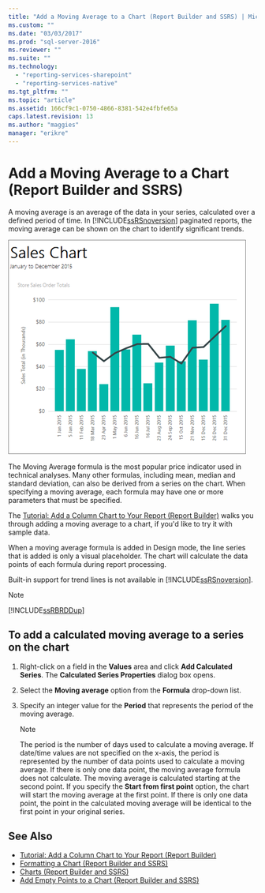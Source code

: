 ```yaml
---
title: "Add a Moving Average to a Chart (Report Builder and SSRS) | Microsoft Docs"
ms.custom: ""
ms.date: "03/03/2017"
ms.prod: "sql-server-2016"
ms.reviewer: ""
ms.suite: ""
ms.technology: 
  - "reporting-services-sharepoint"
  - "reporting-services-native"
ms.tgt_pltfrm: ""
ms.topic: "article"
ms.assetid: 166cf9c1-0750-4866-8381-542e4fbfe65a
caps.latest.revision: 13
ms.author: "maggies"
manager: "erikre"
---
```

# Add a Moving Average to a Chart (Report Builder and SSRS)
A moving average is an average of the data in your series, calculated over a defined period of time. In [!INCLUDE[ssRSnoversion](../../a9notintoc/includes/ssrsnoversion-md.md)] paginated reports, the moving average can be shown on the chart to identify significant trends.  

![report-builder-column-chart-tutorial](../../reporting-services/report-design/media/report-builder-column-chart-tutorial.png)
  
 The Moving Average formula is the most popular price indicator used in technical analyses. Many other formulas, including mean, median and standard deviation, can also be derived from a series on the chart. When specifying a moving average, each formula may have one or more parameters that must be specified.  
 
 The [Tutorial: Add a Column Chart to Your Report (Report Builder)](Tutorial:%20Add%20a%20Column%20Chart%20to%20Your%20Report%20\(Report%20Builder\).md) walks you through adding a moving average to a chart, if you'd like to try it with sample data.
  
 When a moving average formula is added in Design mode, the line series that is added is only a visual placeholder. The chart will calculate the data points of each formula during report processing.  
  
 Built-in support for trend lines is not available in [!INCLUDE[ssRSnoversion](../../a9notintoc/includes/ssrsnoversion-md.md)].  
  
> [!NOTE]  
>  [!INCLUDE[ssRBRDDup](../../a9retired/includes/ssrbrddup-md.md)]  
  
## To add a calculated moving average to a series on the chart  
  
1.  Right-click on a field in the **Values** area and click **Add Calculated Series**. The **Calculated Series Properties** dialog box opens.  
  
2.  Select the **Moving average** option from the **Formula** drop-down list.  
  
3.  Specify an integer value for the **Period** that represents the period of the moving average.  
  
    > [!NOTE]  
    >  The period is the number of days used to calculate a moving average. If date/time values are not specified on the x-axis, the period is represented by the number of data points used to calculate a moving average. If there is only one data point, the moving average formula does not calculate. The moving average is calculated starting at the second point. If you specify the **Start from first point** option, the chart will start the moving average at the first point. If there is only one data point, the point in the calculated moving average will be identical to the first point in your original series.  
  
## See Also  
* [Tutorial: Add a Column Chart to Your Report (Report Builder)](Tutorial:%20Add%20a%20Column%20Chart%20to%20Your%20Report%20\(Report%20Builder\).md)
*  [Formatting a Chart &#40;Report Builder and SSRS&#41;](../../reporting-services/report-design/formatting-a-chart-report-builder-and-ssrs.md)   
*  [Charts &#40;Report Builder and SSRS&#41;](../../reporting-services/report-design/charts-report-builder-and-ssrs.md)   
*  [Add Empty Points to a Chart &#40;Report Builder and SSRS&#41;](../../reporting-services/report-design/add-empty-points-to-a-chart-report-builder-and-ssrs.md)  
  
  